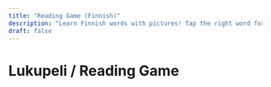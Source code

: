 ```yaml
---
title: "Reading Game (Finnish)"
description: "Learn Finnish words with pictures! Tap the right word for each image."
draft: false
---
```




# Lukupeli / Reading Game

<div id="reading-game"></div>

<script>
// Reliable images for kissa and koira
const images = {
  kissa: 'https://openclipart.org/image/400px/307087', // cartoon cat
  koira: 'https://openclipart.org/image/400px/307089', // cartoon dog
  auto: 'https://openclipart.org/image/400px/307091', // cartoon car
  pallo: 'https://openclipart.org/image/400px/307093', // cartoon ball
  lumi: 'https://openclipart.org/image/400px/307095', // cartoon snowflake
  koira_en: 'https://openclipart.org/image/400px/307089',
  cat: 'https://openclipart.org/image/400px/307087',
  car: 'https://openclipart.org/image/400px/307091',
  ball: 'https://openclipart.org/image/400px/307093',
  snow: 'https://openclipart.org/image/400px/307095'
};

const items_fi = [
  {img: images.kissa, word: 'kissa', syllables: 'kis-sa', options: ['kissa', 'koira', 'auto']},
  {img: images.koira, word: 'koira', syllables: 'koi-ra', options: ['kissa', 'koira', 'pallo']},
  {img: images.auto, word: 'auto', syllables: 'au-to', options: ['koira', 'auto', 'kissa']},
  {img: images.pallo, word: 'pallo', syllables: 'pal-lo', options: ['pallo', 'kissa', 'koira']},
  {img: images.lumi, word: 'lumi', syllables: 'lu-mi', options: ['lumi', 'auto', 'koira']}
];
const items_en = [
  {img: images.cat, word: 'cat', syllables: 'cat', options: ['cat', 'dog', 'car']},
  {img: images.koira_en, word: 'dog', syllables: 'dog', options: ['cat', 'dog', 'ball']},
  {img: images.car, word: 'car', syllables: 'car', options: ['dog', 'car', 'cat']},
  {img: images.ball, word: 'ball', syllables: 'ball', options: ['ball', 'cat', 'dog']},
  {img: images.snow, word: 'snow', syllables: 'snow', options: ['snow', 'car', 'dog']}
];

let lang = 'fi';
let nickname = '';
let score = 0;
let current = 0;
let leaderboard = JSON.parse(localStorage.getItem('kids_leaderboard') || '[]');

function startGame() {
  score = 0; current = 0;
  showItem();
}

function showStart() {
  document.getElementById('reading-game').innerHTML = `
    <div style='margin-bottom:1em;'>
      <label for='nickname'><b>Valitse nimimerkki / Choose nickname:</b></label>
      <input id='nickname' type='text' maxlength='12' style='font-size:1.2em;padding:0.3em;' />
    </div>
    <div style='margin-bottom:1em;'>
      <label><b>Kieli / Language:</b></label>
      <button onclick='setLang("fi")' style='font-size:1.2em;margin-right:1em;'>Suomi</button>
      <button onclick='setLang("en")' style='font-size:1.2em;'>English</button>
    </div>
    <button onclick='beginGame()' style='font-size:1.5em;padding:0.5em 2em;background:#7ed957;color:#222;border-radius:1em;border:2px solid #7ed957;'>Aloita / Start</button>
    <div style='margin-top:2em;'>
      <b>Leaderboard:</b>
      <ul id='lb'></ul>
    </div>
  `;
  showLeaderboard();
  document.getElementById('nickname').addEventListener('input', e => nickname = e.target.value);
}

function setLang(l) { lang = l; }
function beginGame() { if (!nickname) nickname = 'Pelaaja'; startGame(); }

function showLeaderboard() {
  const lb = leaderboard.sort((a,b) => b.score - a.score).slice(0,5);
  document.getElementById('lb').innerHTML = lb.map(e => `<li>${e.name}: ${e.score}</li>`).join('');
}

function showItem() {
  const items = lang === 'fi' ? items_fi : items_en;
  if (current >= items.length) {
    leaderboard.push({name: nickname, score});
    localStorage.setItem('kids_leaderboard', JSON.stringify(leaderboard));
    document.getElementById('reading-game').innerHTML = `<h3>${lang==='fi' ? 'Peli loppui!' : 'Game Over!'} ${lang==='fi' ? 'Pisteet' : 'Score'}: ${score}/${items.length}</h3><button onclick='showStart()' style='font-size:1.2em;padding:0.5em 2em;background:#7ed957;color:#222;border-radius:1em;border:2px solid #7ed957;'>${lang==='fi' ? 'Uudestaan' : 'Restart'}</button><div style='margin-top:2em;'><b>Leaderboard:</b><ul id='lb'></ul></div>`;
    showLeaderboard();
    return;
  }
  const item = items[current];
  document.getElementById('reading-game').innerHTML = `
    <div style='margin-bottom:1em;font-size:1.2em;'>${lang==='fi' ? 'Nimimerkki' : 'Nickname'}: <b>${nickname}</b></div>
    <img src="${item.img}" alt="pic" style="max-width:220px;display:block;margin-bottom:1em;border-radius:12px;box-shadow:0 0 10px #ccc;" />
    <div style='font-size:1.3em;margin-bottom:1em;'>${lang==='fi' ? 'Tavutus' : 'Syllables'}: <b>${item.syllables}</b></div>
    <div>
      ${item.options.map(opt => `<button style='font-size:2em;margin:0.7em;padding:0.7em 2em;border-radius:1em;background:#f7c873;color:#222;border:2px solid #f7c873;box-shadow:0 2px 6px #ccc;' onclick='checkWord("${opt}")'>${opt}</button>`).join('')}
    </div>
    <div id='feedback'></div>
    <div style='margin-top:1em;'>${lang==='fi' ? 'Pisteet' : 'Score'}: ${score}/${items.length}</div>
  `;
}
window.checkWord = function(word) {
  const items = lang === 'fi' ? items_fi : items_en;
  const item = items[current];
  if (word === item.word) {
    score++;
    document.getElementById('feedback').innerHTML = `<span style="color:green;font-size:1.3em;">${lang==='fi' ? 'Oikein!' : 'Correct!'}</span>`;
  } else {
    document.getElementById('feedback').innerHTML = `<span style="color:red;font-size:1.3em;">${lang==='fi' ? 'Yritä uudelleen!' : 'Try again!'}</span>`;
    return;
  }
  setTimeout(() => { current++; showItem(); }, 1000);
};
showStart();
</script>
